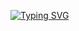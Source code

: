 [![Typing SVG](https://readme-typing-svg.demolab.com?font=Fira+Code&duration=2000&pause=500&center=true&vCenter=true&random=false&width=550&lines=Web+Application;Interactive+Visualization+of+Data+Structures)](https://git.io/typing-svg)
